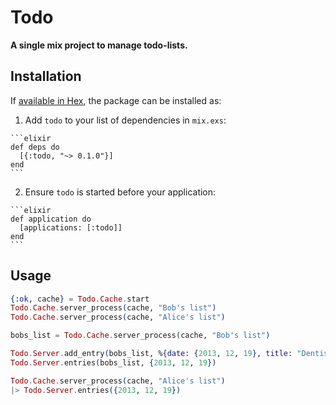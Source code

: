# Todo

**A single mix project to manage todo-lists.**

## Installation

If [available in Hex](https://hex.pm/docs/publish), the package can be installed as:

  1. Add `todo` to your list of dependencies in `mix.exs`:

    ```elixir
    def deps do
      [{:todo, "~> 0.1.0"}]
    end
    ```

  2. Ensure `todo` is started before your application:

    ```elixir
    def application do
      [applications: [:todo]]
    end
    ```

## Usage

```elixir
{:ok, cache} = Todo.Cache.start
Todo.Cache.server_process(cache, "Bob's list")
Todo.Cache.server_process(cache, "Alice's list")

bobs_list = Todo.Cache.server_process(cache, "Bob's list")

Todo.Server.add_entry(bobs_list, %{date: {2013, 12, 19}, title: "Dentist"})
Todo.Server.entries(bobs_list, {2013, 12, 19})

Todo.Cache.server_process(cache, "Alice's list")
|> Todo.Server.entries({2013, 12, 19})
```
